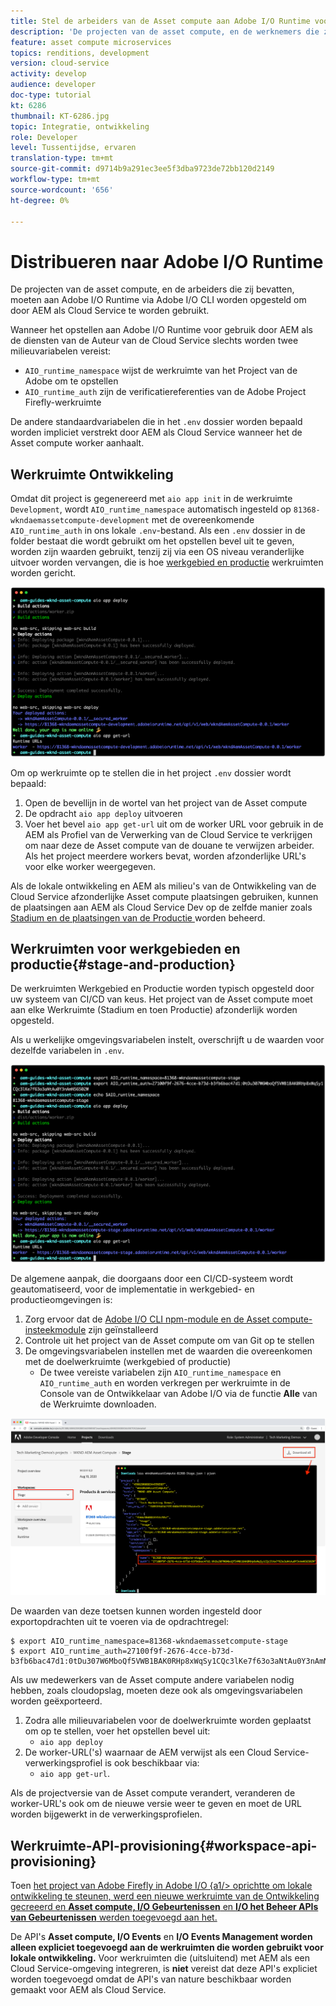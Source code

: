 ```yaml
---
title: Stel de arbeiders van de Asset compute aan Adobe I/O Runtime voor gebruik met AEM als Cloud Service op
description: 'De projecten van de asset compute, en de werknemers die zij bevatten, moeten in Adobe I/O Runtime worden ingezet om door AEM als Cloud Service te worden gebruikt. '
feature: asset compute microservices
topics: renditions, development
version: cloud-service
activity: develop
audience: developer
doc-type: tutorial
kt: 6286
thumbnail: KT-6286.jpg
topic: Integratie, ontwikkeling
role: Developer
level: Tussentijdse, ervaren
translation-type: tm+mt
source-git-commit: d9714b9a291ec3ee5f3dba9723de72bb120d2149
workflow-type: tm+mt
source-wordcount: '656'
ht-degree: 0%

---
```



# Distribueren naar Adobe I/O Runtime

De projecten van de asset compute, en de arbeiders die zij bevatten, moeten aan Adobe I/O Runtime via Adobe I/O CLI worden opgesteld om door AEM als Cloud Service te worden gebruikt.

Wanneer het opstellen aan Adobe I/O Runtime voor gebruik door AEM als de diensten van de Auteur van de Cloud Service slechts worden twee milieuvariabelen vereist:

+ `AIO_runtime_namespace` wijst de werkruimte van het Project van de Adobe om te opstellen
+ `AIO_runtime_auth` zijn de verificatiereferenties van de Adobe Project Firefly-werkruimte

De andere standaardvariabelen die in het `.env` dossier worden bepaald worden impliciet verstrekt door AEM als Cloud Service wanneer het de Asset compute worker aanhaalt.

## Werkruimte Ontwikkeling

Omdat dit project is gegenereerd met `aio app init` in de werkruimte `Development`, wordt `AIO_runtime_namespace` automatisch ingesteld op `81368-wkndaemassetcompute-development` met de overeenkomende `AIO_runtime_auth` in ons lokale `.env`-bestand.  Als een `.env` dossier in de folder bestaat die wordt gebruikt om het opstellen bevel uit te geven, worden zijn waarden gebruikt, tenzij zij via een OS niveau veranderlijke uitvoer worden vervangen, die is hoe [werkgebied en productie](#stage-and-production) werkruimten worden gericht.

![Implementatie van AIR-apps met behulp van .env-variabelen](./assets/runtime/development__aio.png)

Om op werkruimte op te stellen die in het project `.env` dossier wordt bepaald:

1. Open de bevellijn in de wortel van het project van de Asset compute
1. De opdracht `aio app deploy` uitvoeren
1. Voer het bevel `aio app get-url` uit om de worker URL voor gebruik in de AEM als Profiel van de Verwerking van de Cloud Service te verkrijgen om naar deze de Asset compute van de douane te verwijzen arbeider. Als het project meerdere workers bevat, worden afzonderlijke URL&#39;s voor elke worker weergegeven.

Als de lokale ontwikkeling en AEM als milieu&#39;s van de Ontwikkeling van de Cloud Service afzonderlijke Asset compute plaatsingen gebruiken, kunnen de plaatsingen aan AEM als Cloud Service Dev op de zelfde manier zoals [Stadium en de plaatsingen van de Productie ](#stage-and-production) worden beheerd.

## Werkruimten voor werkgebieden en productie{#stage-and-production}

De werkruimten Werkgebied en Productie worden typisch opgesteld door uw systeem van CI/CD van keus. Het project van de Asset compute moet aan elke Werkruimte (Stadium en toen Productie) afzonderlijk worden opgesteld.

Als u werkelijke omgevingsvariabelen instelt, overschrijft u de waarden voor dezelfde variabelen in `.env`.

![Implementatie van apps met behulp van exportvariabelen](./assets/runtime/stage__export-and-aio.png)

De algemene aanpak, die doorgaans door een CI/CD-systeem wordt geautomatiseerd, voor de implementatie in werkgebied- en productieomgevingen is:

1. Zorg ervoor dat de [Adobe I/O CLI npm-module en de Asset compute-insteekmodule](../set-up/development-environment.md#aio) zijn geïnstalleerd
1. Controle uit het project van de Asset compute om van Git op te stellen
1. De omgevingsvariabelen instellen met de waarden die overeenkomen met de doelwerkruimte (werkgebied of productie)
   + De twee vereiste variabelen zijn `AIO_runtime_namespace` en `AIO_runtime_auth` en worden verkregen per werkruimte in de Console van de Ontwikkelaar van Adobe I/O via de functie __Alle__ van de Werkruimte downloaden.

![Adobe Developer Console - AIO Runtime Namespace en Auth](./assets/runtime/stage-auth-namespace.png)

De waarden van deze toetsen kunnen worden ingesteld door exportopdrachten uit te voeren via de opdrachtregel:

```
$ export AIO_runtime_namespace=81368-wkndaemassetcompute-stage
$ export AIO_runtime_auth=27100f9f-2676-4cce-b73d-b3fb6bac47d1:0tDu307W6MboQf5VWB1BAK0RHp8xWqSy1CQc3lKe7f63o3aNtAu0Y3nAmN56502W
```

Als uw medewerkers van de Asset compute andere variabelen nodig hebben, zoals cloudopslag, moeten deze ook als omgevingsvariabelen worden geëxporteerd.

1. Zodra alle milieuvariabelen voor de doelwerkruimte worden geplaatst om op te stellen, voer het opstellen bevel uit:
   + `aio app deploy`
1. De worker-URL(&#39;s) waarnaar de AEM verwijst als een Cloud Service-verwerkingsprofiel is ook beschikbaar via:
   + `aio app get-url`.

Als de projectversie van de Asset compute verandert, veranderen de worker-URL&#39;s ook om de nieuwe versie weer te geven en moet de URL worden bijgewerkt in de verwerkingsprofielen.

## Werkruimte-API-provisioning{#workspace-api-provisioning}

Toen [het project van Adobe Firefly in Adobe I/O {a1/> oprichtte om lokale ontwikkeling te steunen, werd een nieuwe werkruimte van de Ontwikkeling gecreeerd en __Asset compute, I/O Gebeurtenissen__ en __I/O het Beheer APIs van Gebeurtenissen__ werden toegevoegd aan het.](../set-up/firefly.md)

De API&#39;s __Asset compute, I/O Events__ en __I/O Events Management worden alleen expliciet toegevoegd aan de werkruimten die worden gebruikt voor lokale ontwikkeling.__ Voor werkruimten die (uitsluitend) met AEM als een Cloud Service-omgeving integreren, is __niet__ vereist dat deze API&#39;s expliciet worden toegevoegd omdat de API&#39;s van nature beschikbaar worden gemaakt voor AEM als Cloud Service.

